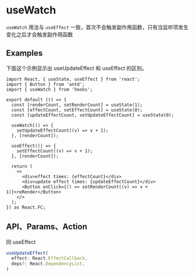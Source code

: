 # useWatch

`useWatch` 用法与 `useEffect` 一致，首次不会触发副作用函数，只有当监听项发生变化之后才会触发副作用函数

## Examples

下面这个示例显示出 useUpdateEffect 和 useEffect 的区别。

```tsx
import React, { useState, useEffect } from 'react';
import { Button } from 'antd';
import { useWatch } from 'hooks';

export default (() => {
  const [renderCount, setRenderCount] = useState(1);
  const [effectCount, setEffectCount] = useState(0);
  const [updateEffectCount, setUpdateEffectCount] = useState(0);

  useWatch(() => {
    setUpdateEffectCount((v) => v + 1);
  }, [renderCount]);

  useEffect(() => {
    setEffectCount((v) => v + 1);
  }, [renderCount]);

  return (
    <>
      <div>effect times: {effectCount}</div>
      <div>update effect times: {updateEffectCount}</div>
      <Button onClick={() => setRenderCount((v) => v + 1)}>reRender</Button>
    </>
  );
}) as React.FC;
```

## API、Params、Action

同 useEffect

```typescript
useUpdateEffect(
  effect: React.EffectCallback,
  deps?: React.DependencyList,
)

```
